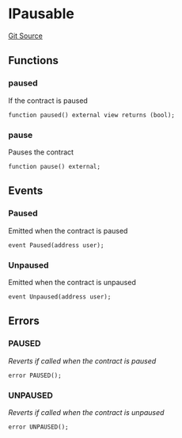 # IPausable
[Git Source](https://github.com/daokitchen/nouns-stream/blob/c3b52a7ea0bf77a05c09aab9730867448a5dfdc7/src/utils/interfaces/IPausable.sol)


## Functions
### paused

If the contract is paused


```solidity
function paused() external view returns (bool);
```

### pause

Pauses the contract


```solidity
function pause() external;
```

## Events
### Paused
Emitted when the contract is paused


```solidity
event Paused(address user);
```

### Unpaused
Emitted when the contract is unpaused


```solidity
event Unpaused(address user);
```

## Errors
### PAUSED
*Reverts if called when the contract is paused*


```solidity
error PAUSED();
```

### UNPAUSED
*Reverts if called when the contract is unpaused*


```solidity
error UNPAUSED();
```

